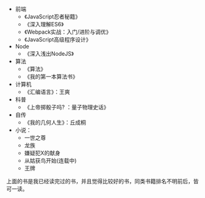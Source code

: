 - 前端
  - 《JavaScript忍者秘籍》
  - 《深入理解ES6》
  - 《Webpack实战：入门/进阶与调优》
  - 《JavaScript高级程序设计》
- Node
  - 《深入浅出NodeJS》
- 算法
  - 《算法》
  - 《我的第一本算法书》
- 计算机
  - 《汇编语言》：王爽
- 科普
  - 《上帝掷骰子吗? ：量子物理史话》
- 自传
  - 《我的几何人生》：丘成桐
- 小说：
  - 一世之尊
  - 龙族
  - 嫌疑犯X的献身
  - 从姑获鸟开始(连载中)
  - 王牌

上面的书是我已经读完过的书，并且觉得比较好的书，同类书籍排名不明前后，皆可一读。



<Disqus />